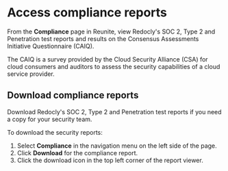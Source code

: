 # Access compliance reports

From the **Compliance** page in Reunite, view Redocly's SOC 2, Type 2 and Penetration test reports and results on the Consensus Assessments Initiative Questionnaire (CAIQ).

The CAIQ is a survey provided by the Cloud Security Alliance (CSA) for cloud consumers and auditors to assess the security capabilities of a cloud service provider.

## Download compliance reports

Download Redocly's SOC 2, Type 2 and Penetration test reports if you need a copy for your security team.

To download the security reports:

1. Select **Compliance** in the navigation menu on the left side of the page.
2. Click **Download** for the compliance report.
3. Click the download icon in the top left corner of the report viewer.
